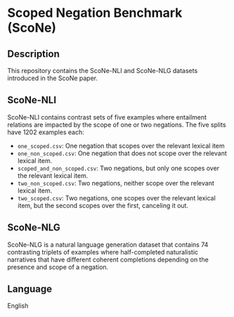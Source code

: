 # Scoped Negation Benchmark (ScoNe)

## Description

This repository contains the ScoNe-NLI and ScoNe-NLG datasets introduced in the ScoNe paper.

## ScoNe-NLI

ScoNe-NLI contains contrast sets of five examples where entailment relations are impacted by the scope of one or two negations. The five splits have 1202 examples each:

* `one_scoped.csv`: One negation that scopes over the relevant lexical item
* `one_non_scoped.csv`: One negation that does not scope over the relevant lexical item. 
* `scoped_and_non_scoped.csv`: Two negations, but only one scopes over the relevant lexical item.
* `two_non_scoped.csv`: Two negations, neither scope over the relevant lexical item. 
* `two_scoped.csv`: Two negations, one scopes over the relevant lexical item, but the second scopes over the first, canceling it out. 

## ScoNe-NLG

ScoNe-NLG is a natural language generation dataset that contains 74 contrasting triplets of examples where half-completed naturalistic narratives that have different coherent completions depending on the presence and scope of a negation.

## Language

English
